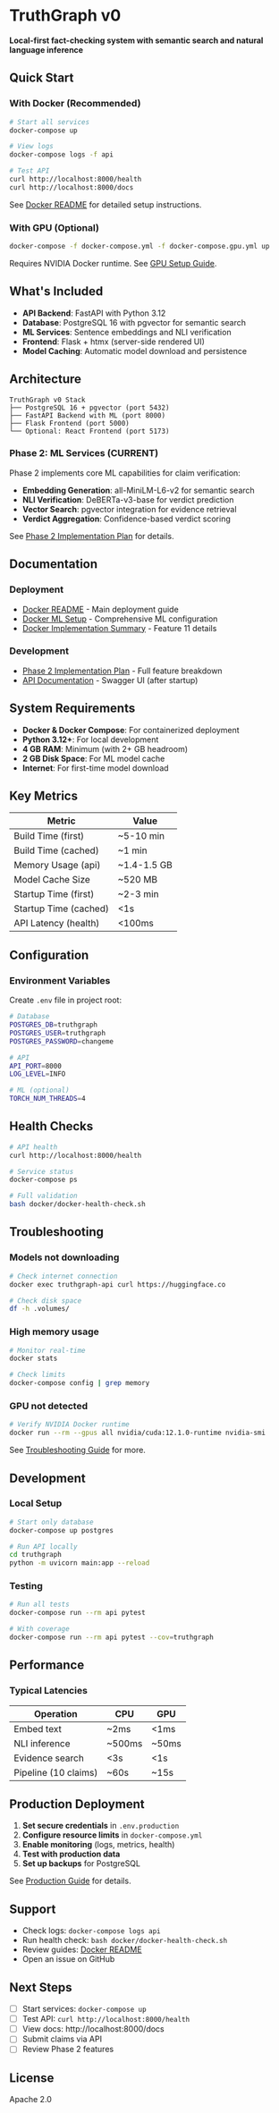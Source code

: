 # TruthGraph v0

**Local-first fact-checking system with semantic search and natural language inference**

## Quick Start

### With Docker (Recommended)

```bash
# Start all services
docker-compose up

# View logs
docker-compose logs -f api

# Test API
curl http://localhost:8000/health
curl http://localhost:8000/docs
```

See [Docker README](./DOCKER_README.md) for detailed setup instructions.

### With GPU (Optional)

```bash
docker-compose -f docker-compose.yml -f docker-compose.gpu.yml up
```

Requires NVIDIA Docker runtime. See [GPU Setup Guide](./docs/DOCKER_ML_SETUP.md#gpu-support).

## What's Included

- **API Backend**: FastAPI with Python 3.12
- **Database**: PostgreSQL 16 with pgvector for semantic search
- **ML Services**: Sentence embeddings and NLI verification
- **Frontend**: Flask + htmx (server-side rendered UI)
- **Model Caching**: Automatic model download and persistence

## Architecture

```
TruthGraph v0 Stack
├── PostgreSQL 16 + pgvector (port 5432)
├── FastAPI Backend with ML (port 8000)
├── Flask Frontend (port 5000)
└── Optional: React Frontend (port 5173)
```

### Phase 2: ML Services (CURRENT)

Phase 2 implements core ML capabilities for claim verification:

- **Embedding Generation**: all-MiniLM-L6-v2 for semantic search
- **NLI Verification**: DeBERTa-v3-base for verdict prediction
- **Vector Search**: pgvector integration for evidence retrieval
- **Verdict Aggregation**: Confidence-based verdict scoring

See [Phase 2 Implementation Plan](./PHASE_2_IMPLEMENTATION_PLAN.md) for details.

## Documentation

### Deployment
- [Docker README](./DOCKER_README.md) - Main deployment guide
- [Docker ML Setup](./docs/DOCKER_ML_SETUP.md) - Comprehensive ML configuration
- [Docker Implementation Summary](./DOCKER_IMPLEMENTATION_SUMMARY.md) - Feature 11 details

### Development
- [Phase 2 Implementation Plan](./PHASE_2_IMPLEMENTATION_PLAN.md) - Full feature breakdown
- [API Documentation](http://localhost:8000/docs) - Swagger UI (after startup)

## System Requirements

- **Docker & Docker Compose**: For containerized deployment
- **Python 3.12+**: For local development
- **4 GB RAM**: Minimum (with 2+ GB headroom)
- **2 GB Disk Space**: For ML model cache
- **Internet**: For first-time model download

## Key Metrics

| Metric | Value |
|--------|-------|
| Build Time (first) | ~5-10 min |
| Build Time (cached) | ~1 min |
| Memory Usage (api) | ~1.4-1.5 GB |
| Model Cache Size | ~520 MB |
| Startup Time (first) | ~2-3 min |
| Startup Time (cached) | <1s |
| API Latency (health) | <100ms |

## Configuration

### Environment Variables

Create `.env` file in project root:

```bash
# Database
POSTGRES_DB=truthgraph
POSTGRES_USER=truthgraph
POSTGRES_PASSWORD=changeme

# API
API_PORT=8000
LOG_LEVEL=INFO

# ML (optional)
TORCH_NUM_THREADS=4
```

## Health Checks

```bash
# API health
curl http://localhost:8000/health

# Service status
docker-compose ps

# Full validation
bash docker/docker-health-check.sh
```

## Troubleshooting

### Models not downloading
```bash
# Check internet connection
docker exec truthgraph-api curl https://huggingface.co

# Check disk space
df -h .volumes/
```

### High memory usage
```bash
# Monitor real-time
docker stats

# Check limits
docker-compose config | grep memory
```

### GPU not detected
```bash
# Verify NVIDIA Docker runtime
docker run --rm --gpus all nvidia/cuda:12.1.0-runtime nvidia-smi
```

See [Troubleshooting Guide](./docs/DOCKER_ML_SETUP.md#troubleshooting) for more.

## Development

### Local Setup

```bash
# Start only database
docker-compose up postgres

# Run API locally
cd truthgraph
python -m uvicorn main:app --reload
```

### Testing

```bash
# Run all tests
docker-compose run --rm api pytest

# With coverage
docker-compose run --rm api pytest --cov=truthgraph
```

## Performance

### Typical Latencies

| Operation | CPU | GPU |
|-----------|-----|-----|
| Embed text | ~2ms | <1ms |
| NLI inference | ~500ms | ~50ms |
| Evidence search | <3s | <1s |
| Pipeline (10 claims) | ~60s | ~15s |

## Production Deployment

1. **Set secure credentials** in `.env.production`
2. **Configure resource limits** in `docker-compose.yml`
3. **Enable monitoring** (logs, metrics, health)
4. **Test with production data**
5. **Set up backups** for PostgreSQL

See [Production Guide](./DOCKER_README.md#production-deployment) for details.

## Support

- Check logs: `docker-compose logs api`
- Run health check: `bash docker/docker-health-check.sh`
- Review guides: [Docker README](./DOCKER_README.md)
- Open an issue on GitHub

## Next Steps

- [ ] Start services: `docker-compose up`
- [ ] Test API: `curl http://localhost:8000/health`
- [ ] View docs: http://localhost:8000/docs
- [ ] Submit claims via API
- [ ] Review Phase 2 features

## License

Apache 2.0
